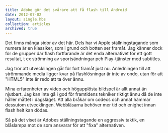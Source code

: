 ```yaml
---
title: Adobe gör det svårare att få flash till Android
date: 2012-07-02
layout: single.hbs
collection: articles
archived: true
---
```

Det finns många sidor av det här. Dels har vi Apple ställningstagande
som numera är en klassiker, som i grund och botten ser framåt. Jag
känner dock för de grupper där flash fortfarande är det enda
alternativet för ett gott resultat, t ex strömning av sportsändningar
pch Play-tjänster med subtitles.

Jag tror att utvecklingen går för fort framåt just nu. Anledningen till
att strömmande media ligger kvar på flashlösningar är inte av ondo, utan
för att \"HTML5\" inte är redo att ta över ännu.

Mina erfarenheter av video och högupplösta bildspel är allt annat än
njutbart. Jag kan inte gå i god för framtidens tekniker riktigt ännu då
de inte håller måttet i dagsläget. Att alla bråkar om codecs och annat
hämmar dessutom utvecklingen. Webbläsarna behöver mer tid och enighet
innan flash helt kan dödas.

Så på det viset är Adobes ställningstagande en aggressiv taktik, en
blåslampa mot de som ansvarar för att \"fixa\" alternativen.